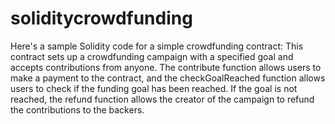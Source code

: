 # soliditycrowdfunding
Here's a sample Solidity code for a simple crowdfunding contract:
This contract sets up a crowdfunding campaign with a specified goal and accepts contributions from anyone. The contribute function allows users to make a payment to the contract, and the checkGoalReached function allows users to check if the funding goal has been reached. If the goal is not reached, the refund function allows the creator of the campaign to refund the contributions to the backers.
